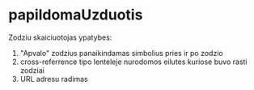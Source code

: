 # papildomaUzduotis

Zodziu skaiciuotojas
ypatybes:
1. "Apvalo" zodzius panaikindamas simbolius pries ir po zodzio
2. cross-referrence tipo lenteleje nurodomos eilutes kuriose buvo rasti zodziai
3. URL adresu radimas

